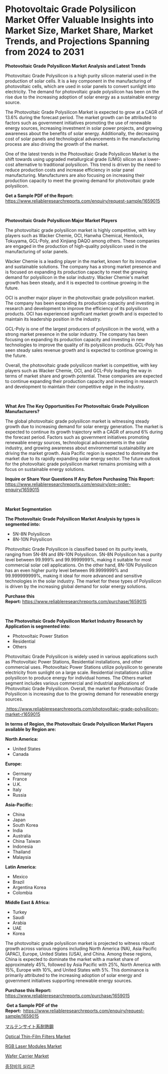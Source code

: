 <p><h1>Photovoltaic Grade Polysilicon Market Offer Valuable Insights into Market Size, Market Share, Market Trends, and Projections Spanning from 2024 to 2031</h1></p><p><strong>Photovoltaic Grade Polysilicon Market Analysis and Latest Trends</strong></p>
<p><p>Photovoltaic Grade Polysilicon is a high purity silicon material used in the production of solar cells. It is a key component in the manufacturing of photovoltaic cells, which are used in solar panels to convert sunlight into electricity. The demand for photovoltaic grade polysilicon has been on the rise due to the increasing adoption of solar energy as a sustainable energy source.</p><p>The Photovoltaic Grade Polysilicon Market is expected to grow at a CAGR of 13.6% during the forecast period. The market growth can be attributed to factors such as government initiatives promoting the use of renewable energy sources, increasing investment in solar power projects, and growing awareness about the benefits of solar energy. Additionally, the decreasing cost of solar panels and technological advancements in the manufacturing process are also driving the growth of the market.</p><p>One of the latest trends in the Photovoltaic Grade Polysilicon Market is the shift towards using upgraded metallurgical grade (UMG) silicon as a lower-cost alternative to traditional polysilicon. This trend is driven by the need to reduce production costs and increase efficiency in solar panel manufacturing. Manufacturers are also focusing on increasing their production capacity to meet the growing demand for photovoltaic grade polysilicon.</p></p>
<p><strong>Get a Sample PDF of the Report:&nbsp;</strong> <a href="https://www.reliableresearchreports.com/enquiry/request-sample/1659015">https://www.reliableresearchreports.com/enquiry/request-sample/1659015</a></p>
<p>&nbsp;</p>
<p><strong>Photovoltaic Grade Polysilicon Major Market Players</strong></p>
<p><p>The photovoltaic grade polysilicon market is highly competitive, with key players such as Wacker Chemie, OCI, Hanwha Chemical, Hemlock, Tokuyama, GCL-Poly, and Xinjiang DAQO among others. These companies are engaged in the production of high-quality polysilicon used in the manufacturing of solar panels.</p><p>Wacker Chemie is a leading player in the market, known for its innovative and sustainable solutions. The company has a strong market presence and is focused on expanding its production capacity to meet the growing demand for polysilicon in the solar industry. Wacker Chemie's market growth has been steady, and it is expected to continue growing in the future.</p><p>OCI is another major player in the photovoltaic grade polysilicon market. The company has been expanding its production capacity and investing in research and development to improve the efficiency of its polysilicon products. OCI has experienced significant market growth and is expected to maintain its leadership position in the industry.</p><p>GCL-Poly is one of the largest producers of polysilicon in the world, with a strong market presence in the solar industry. The company has been focusing on expanding its production capacity and investing in new technologies to improve the quality of its polysilicon products. GCL-Poly has seen steady sales revenue growth and is expected to continue growing in the future.</p><p>Overall, the photovoltaic grade polysilicon market is competitive, with key players such as Wacker Chemie, OCI, and GCL-Poly leading the way in terms of market share and growth potential. These companies are expected to continue expanding their production capacity and investing in research and development to maintain their competitive edge in the industry.</p></p>
<p>&nbsp;</p>
<p><strong>What Are The Key Opportunities For Photovoltaic Grade Polysilicon Manufacturers?</strong></p>
<p><p>The global photovoltaic grade polysilicon market is witnessing steady growth due to increasing demand for solar energy generation. The market is expected to continue its growth trajectory with a CAGR of around 6% during the forecast period. Factors such as government initiatives promoting renewable energy sources, technological advancements in the solar industry, and growing awareness about environmental sustainability are driving the market growth. Asia Pacific region is expected to dominate the market due to its rapidly expanding solar energy sector. The future outlook for the photovoltaic grade polysilicon market remains promising with a focus on sustainable energy solutions.</p></p>
<p><strong>Inquire or Share Your Questions If Any Before Purchasing This Report:</strong> <a href="https://www.reliableresearchreports.com/enquiry/pre-order-enquiry/1659015">https://www.reliableresearchreports.com/enquiry/pre-order-enquiry/1659015</a></p>
<p>&nbsp;</p>
<p><strong>Market Segmentation</strong></p>
<p><strong>The Photovoltaic Grade Polysilicon Market Analysis by types is segmented into:</strong></p>
<p><ul><li>5N-8N Polysilicon</li><li>8N-10N Polysilicon</li></ul></p>
<p><p>Photovoltaic Grade Polysilicon is classified based on its purity levels, ranging from 5N-8N and 8N-10N Polysilicon. 5N-8N Polysilicon has a purity level between 99.999% and 99.9999999%, making it suitable for most commercial solar cell applications. On the other hand, 8N-10N Polysilicon has an even higher purity level between 99.9999999% and 99.999999999%, making it ideal for more advanced and sensitive technologies in the solar industry. The market for these types of Polysilicon is driven by the increasing global demand for solar energy solutions.</p></p>
<p><strong>Purchase this Report:&nbsp;</strong><a href="https://www.reliableresearchreports.com/purchase/1659015">https://www.reliableresearchreports.com/purchase/1659015</a></p>
<p>&nbsp;</p>
<p><strong>The Photovoltaic Grade Polysilicon Market Industry Research by Application is segmented into:</strong></p>
<p><ul><li>Photovoltaic Power Station</li><li>Residential</li><li>Others</li></ul></p>
<p><p>Photovoltaic Grade Polysilicon is widely used in various applications such as Photovoltaic Power Stations, Residential installations, and other commercial uses. Photovoltaic Power Stations utilize polysilicon to generate electricity from sunlight on a large scale. Residential installations utilize polysilicon to produce energy for individual homes. The Others market segment includes various commercial and industrial applications of Photovoltaic Grade Polysilicon. Overall, the market for Photovoltaic Grade Polysilicon is increasing due to the growing demand for renewable energy sources.</p></p>
<p><a href="https://www.reliableresearchreports.com/photovoltaic-grade-polysilicon-market-r1659015">&nbsp;https://www.reliableresearchreports.com/photovoltaic-grade-polysilicon-market-r1659015</a></p>
<p><strong>In terms of Region, the Photovoltaic Grade Polysilicon Market Players available by Region are:</strong></p>
<p>
    <p> <strong> North America: </strong>
        <ul>
            <li>United States</li>
            <li>Canada</li>
        </ul>
        </p> 
    <p> <strong> Europe: </strong>
        <ul>
            <li>Germany</li>
            <li>France</li>
            <li>U.K.</li>
            <li>Italy</li>
            <li>Russia</li>
        </ul>
        </p> 
    <p> <strong> Asia-Pacific: </strong>
        <ul>
            <li>China</li>
            <li>Japan</li>
            <li>South Korea</li>
            <li>India</li>
            <li>Australia</li>
            <li>China Taiwan</li>
            <li>Indonesia</li>
            <li>Thailand</li>
            <li>Malaysia</li>
        </ul>
        </p> 
    <p> <strong> Latin America: </strong>
        <ul>
            <li>Mexico</li>
            <li>Brazil</li>
            <li>Argentina Korea</li>
            <li>Colombia</li>
        </ul>
        </p> 
    <p> <strong> Middle East & Africa: </strong>
        <ul>
            <li>Turkey</li>
            <li>Saudi</li>
            <li>Arabia</li>
            <li>UAE</li>
            <li>Korea</li>
        </ul>
    </p>
    </p>
<p><p>The photovoltaic grade polysilicon market is projected to witness robust growth across various regions including North America (NA), Asia Pacific (APAC), Europe, United States (USA), and China. Among these regions, China is expected to dominate the market with a market share of approximately 45%, followed by Asia Pacific with 25%, North America with 15%, Europe with 10%, and United States with 5%. This dominance is primarily attributed to the increasing adoption of solar energy and government initiatives supporting renewable energy sources.</p></p>
<p><strong>Purchase this Report: </strong><a href="https://www.reliableresearchreports.com/purchase/1659015">https://www.reliableresearchreports.com/purchase/1659015</a></p>
<p>&nbsp;<strong>Get a Sample PDF of the Report:&nbsp;&nbsp;</strong><a href="https://www.reliableresearchreports.com/enquiry/request-sample/1659015">https://www.reliableresearchreports.com/enquiry/request-sample/1659015</a></p>
<p><strong></strong></p>
<p><p><a href="https://github.com/zjkmgcs938405/Market-Research-Report-List-2/blob/main/715956096185.md">マルテンサイト系耐熱鋼</a></p><p><a href="https://github.com/Sinjinluong3e0awx2m195k76/Market-Research-Report-List-2/blob/main/optical-thin-film-filters-market.md">Optical Thin-Film Filters Market</a></p><p><a href="https://issuu.com/reportprime-2/docs/rgb-laser-modules-market-size-2030.pptx">RGB Laser Modules Market</a></p><p><a href="https://www.linkedin.com/pulse/wafer-carrier-market-size-cagr-trends-2024-2030-rowing-research-qcnmc">Wafer Carrier Market</a></p><p><a href="https://github.com/tukangkrupk/Market-Research-Report-List-1/blob/main/776666887802.md">중장비의 실리콘</a></p></p>